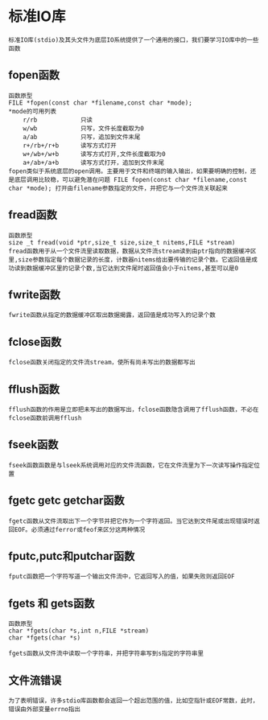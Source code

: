 # 标准IO库

    标准IO库(stdio)及其头文件为底层IO系统提供了一个通用的接口，我们要学习IO库中的一些函数

## fopen函数

    函数原型
    FILE *fopen(const char *filename,const char *mode);
    *mode的可用列表
        r/rb            只读
        w/wb            只写，文件长度截取为0
        a/ab            只写，追加到文件末尾
        r+/rb+/r+b      读写方式打开
        w+/wb+/w+b      读写方式打开,文件长度截取为0
        a+/ab+/a+b      读写方式打开，追加到文件末尾
    fopen类似于系统底层的open调用。主要用于文件和终端的输入输出，如果要明确的控制，还是底层调用比较稳，可以避免潜在问题 FILE fopen(const char *filename,const char *mode); 打开由filename参数指定的文件，并把它与一个文件流关联起来

## fread函数

    函数原型
    size _t fread(void *ptr,size_t size,size_t nitems,FILE *stream)
    fread函数用于从一个文件流里读取数据，数据从文件流stream读到由ptr指向的数据缓冲区里,size参数指定每个数据记录的长度，计数器nitems给出要传输的记录个数。它返回值是成功读到数据缓冲区里的记录个数,当它达到文件尾时返回值会小于nitems,甚至可以是0

## fwrite函数

    fwrite函数从指定的数据缓冲区取出数据揭露，返回值是成功写入的记录个数

## fclose函数

    fclose函数关闭指定的文件流stream，使所有尚未写出的数据都写出

## fflush函数

    fflush函数的作用是立即把未写出的数据写出，fclose函数隐含调用了fflush函数，不必在fclose函数前调用fflush

## fseek函数

    fseek函数函数是与lseek系统调用对应的文件流函数，它在文件流里为下一次读写操作指定位置

## fgetc getc getchar函数

    fgetc函数从文件流取出下一个字节并把它作为一个字符返回。当它达到文件尾或出现错误时返回EOF。必须通过ferror或feof来区分这两种情况

## fputc,putc和putchar函数

    fputc函数把一个字符写道一个输出文件流中，它返回写入的值，如果失败则返回EOF

## fgets 和 gets函数

    函数原型
    char *fgets(char *s,int n,FILE *stream)
    char *fgets(char *s)

    fgets函数从文件流中读取一个字符串，并把字符串写到s指定的字符串里

## 文件流错误

    为了表明错误，许多stdio库函数都会返回一个超出范围的值，比如空指针或EOF常数，此时，错误由外部变量errno指出
